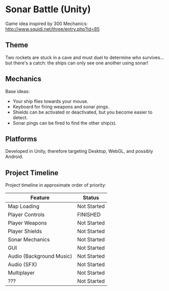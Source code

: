 # Sonar Battle (Unity)

Game idea inspired by 300 Mechanics: http://www.squidi.net/three/entry.php?id=85

## Theme

Two rockets are stuck in a cave and must duel to determine who survives... but there's a catch: the ships can only see one another using sonar!

## Mechanics

Base ideas:
* Your ship flies towards your mouse. 
* Keyboard for firing weapons and sonar pings.
* Shields can be activated or deactivated, but you become easier to detect.
* Sonar pings can be fired to find the other ship(s).

## Platforms

Developed in Unity, therefore targeting Desktop, WebGL, and possibly Android.

## Project Timeline

Project timeline in approximate order of priority:

Feature | Status
--- | ---
Map Loading | Not Started
Player Controls | FINISHED
Player Weapons | Not Started
Player Shields | Not Started
Sonar Mechanics | Not Started
GUI | Not Started
Audio (Background Music) | Not Started
Audio (SFX) | Not Started
Multiplayer | Not Started
??? | Not Started
